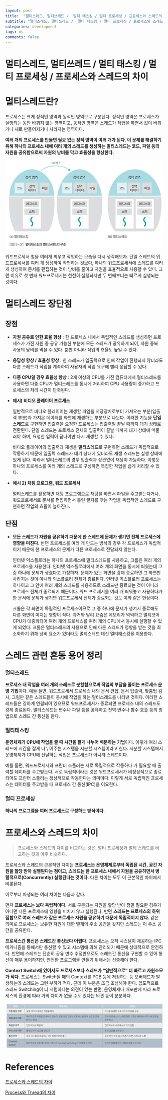 ```yaml
---
layout: post
title:  "멀티스레드, 멀티쓰레드 /  멀티 태스킹 / 멀티 프로세싱 / 프로세스와 스레드의 차이"
subtitle: "멀티스레드, 멀티쓰레드 /  멀티 태스킹 / 멀티 프로세싱 / 프로세스와 스레드의 차이"
categories: development
tags: os
comments: false
---
```


# 멀티스레드, 멀티쓰레드 /  멀티 태스킹 / 멀티 프로세싱 / 프로세스와 스레드의 차이

# 멀티스레드란?

프로세스는 크게 정적인 영역과 동적인 영역으로 구분된다. 정적인 영역은 프로세스가 실행되는 동안 바뀌지 않는 영역이고, 동적인 영역은 스레드가 작업을 하면서 값이 바뀌거나 새로 만들어지거나 사라지는 영역이다.

**여러 개의 프로세스를 만들면 필요 없는 정적 영역이 여러 개가 된다. 이 문제를 해결하기 위해 하나의 프로세스 내에 여러 개의 스레드를 생성하는 멀티스레드는 코드, 파일 등의 자원을 공유함으로써 자원의 낭비를 막고 효율성을 향상한다.** 

![/assets/img/posts/development-os/2021-06-16-%EB%A9%80%ED%8B%B0%EC%8A%A4%EB%A0%88%EB%93%9C%2C%20%EB%A9%80%ED%8B%B0%EC%93%B0%EB%A0%88%EB%93%9C%20%3A%20%20%EB%A9%80%ED%8B%B0%20%ED%83%9C%EC%8A%A4%ED%82%B9%20%3A%20%EB%A9%80%ED%8B%B0%20%ED%94%84%EB%A1%9C%EC%84%B8%EC%8B%B1%20%3A%20%ED%94%84%EB%A1%9C%EC%84%B8%EC%8A%A4%EC%99%80%20%EC%8A%A4%EB%A0%88%EB%93%9C%EC%9D%98%20%EC%B0%A8%EC%9D%B4/Untitled.png](/assets/img/posts/development-os/2021-06-16-%EB%A9%80%ED%8B%B0%EC%8A%A4%EB%A0%88%EB%93%9C%2C%20%EB%A9%80%ED%8B%B0%EC%93%B0%EB%A0%88%EB%93%9C%20%3A%20%20%EB%A9%80%ED%8B%B0%20%ED%83%9C%EC%8A%A4%ED%82%B9%20%3A%20%EB%A9%80%ED%8B%B0%20%ED%94%84%EB%A1%9C%EC%84%B8%EC%8B%B1%20%3A%20%ED%94%84%EB%A1%9C%EC%84%B8%EC%8A%A4%EC%99%80%20%EC%8A%A4%EB%A0%88%EB%93%9C%EC%9D%98%20%EC%B0%A8%EC%9D%B4/Untitled.png)

워드프로세서 창을 여러개 띄우고 작업하는 모습을 다시 생각해보자. 단일 스레드의 워드프로세서를 여러 개 생성하여 작업하는 것보다, 하나의 워드프로세서에 스레드를 여러 개 생성하여 문서를 편집하는 것이 낭비를 줄이고 자원을 효율적으로 사용할 수 있다. 그런 이유로 첫 번째 워드프로세서는 천천히 실행되지만 두 번째부터는 빠르게 실행되는 것이다. 

# 멀티스레드 장단점

## 장점

- **자원 공유로 인한 효율 향상** : 한 프로세스 내에서 독립적인 스레드를 생성하면 프로세스가 가진 자원 중 공유 가능한 부분에 모든 스레드가 공유하게 되어, 자원 중복 사용의 낭비를 막을 수 있다. 뿐만 아니라 작업의 효율도 높일 수 있다.
- **응답성 향상 / 효율성 향상** : 한 스레드가 입출력으로 인해 작업이 진행되지 않더라도 다른 스레드가 작업을 계속하여 사용자의 작업 요구에 빨리 응답할 수 있다.
- **다중 CPU일 경우 효율성 향상** : 2개 이상의 CPU를 가진 컴퓨터에서 멀티스레드를 사용하면 다중 CPU가 멀티스레드를 동시에 처리하여 CPU 사용량이 증가하고 프로세스의 처리 시간이 단축된다.
- **예시) 비디오 플레이어 프로세스**

    일반적으로 비디오 플레이어는 재생할 파일을 저장장치로부터 가져오는 부분(입출력 부분)과 가져온 데이터를 화면에 재생하는 부분으로 나뉜다. 이러한 기능을 **단일 스레드**로 구현하면 입출력을 요청한 프로세스는 입출력일 끝날 때까지 대기 상태로 전환된다. 단일 스레드는 프로세스 전체의 입출력이 끝날 때까지 대기 상태에 머물러야 하며, 요청한 입력이 끝나야만 다시 재생할 수 있다. 

    비디오 플레이어의 입출력과 재생을 **멀티스레드**로 구현하면 스레드가 독립적으로 작동하기 때문에 입출력 스레드가 대기 상태에 있더라도 재생 스레드는 실행 상태에 있게 된다. 따라서 멀티스레드의 경우 입출력과 상관없이 재생이 가능하다. 이렇듯 하나의 프로세스를 여러 개의 스레드로 구성하면 복잡한 작업을 쉽게 처리할 수 있다. 

- **예시 2) 채팅 프로그램, 워드 프로세서**

    멀티스레드를 활용하면 채팅 프로그램으로 채팅을 하면서 파일을 주고받는다거나, 워드프로세서로 문서를 편집하면서 틀린 글자를 찾는 작업을 독립적인 스레드로 구현하면 작업의 효율이 높아진다. 

## 단점

- **모든 스레드가 자원을 공유하기 때문에 한 스레드에 문제가 생기면 전체 프로세스에 영향을 미친다.** 반면 프로세스를 여러 개 만드는 방식의 경우 각 프로세스가 독립적이기 때문에 한 프로세스의 문제가 다른 프로세스로 전달되지 않는다.

    인터넷 익스플로러는 하나의 프로세스에 멀티스레드를 사용하고, 크롬은 여러 개의 프로세스를 사용한다. 인터넷 익스플로러에서 여러 개의 화면을 동시에 띄웠는데 그중 하나에 문제가 생겼다고 가정하자. 문제가 있는 화면을 강제 종료하면 그 화면만 사라지는 것이 아니라 익스플로러 전체가 종료된다. 인터넷 익스플로러 프로세스는 하나이고 그 안에 여러 개의 스레드를 사용하므로 스레드만 종료되는 것이 아니라 프로세스 전체가 종료되기 때문이다. 워드 프로세서를 여러 개 띄워놓고 사용하다가 한 문서에 문제가 생기면 워드프로세서 전체가 종료되는 것도 이와 같은 현상이다. 

    크롬은 각 화면이 독립적인 프로세스이므로 그 중 하나에 문제가 생겨서 종료해도 다른 화면이 미치는 영향이 작다. 과거와 달리 요즘은 메모리가 넉넉하고 멀티코어 CPU가 대중화되어 여러 개의 프로세스를 여러 개의 CPU에서 동시에 실행할 수 있게 되었다. 크롬은 멀티스레드의 사용으로 인해 다른 스레드가 영향을 받는 것을 최소화하기 위해 낭비 요소가 있더라도 멀티스레드 대신 멀티태스킹을 이용한다. 

# 스레드 관련 혼동 용어 정리

### 멀티스레드

**프로세스 내 작업을 여러 개의 스레드로 분할함으로써 작업의 부담을 줄이는 프로세스 운영 기법**이다. 예들 들면, 워드프로세서 프로세스 내의 문서 편집, 문서 입출력, 맞춤법 검사, 그림판 같은 스레드들이 동시에 작업을 하는 멀티스레드를 나타낸 것이다. 이러한 스레드들은 강하게 연결되어 있으므로 워드프로세서가 종료되면 프로세스 내의 스레드도 강제 종료된다. 멀티스레드는 변수나 파일 등을 공유하고 전역 변수나 함수 호출 등의 방법으로 스레드 간 통신을 한다. 

### 멀티태스킹

**운영체제가 CPU에 작업을 줄 때 시간을 잘게 나누어 배분하는 기법**이다. 이렇게 여러 스레드에 시간을 잘게 나누어주는 시스템을 시분할 시스템이라고 한다. 시분할 시스템에서 운영체제가 CPU에 전달하는 작업은 프로세스가 아니라 스레드이다. 

예를 들면, 워드프로세서와 프린터 스풀러는 서로 독립적으로 작동하다 가 필요할 때 출력할 데이터를 주고받는다. 서로 독립적이라는 것은 워드프로세서가 비정상적으로 종료되어도 프린터 스풀러는 정상적으로 작동한다는 의미이다. 이렇게 서로 독립적인 프로세스는 데이터를 주고받을 때 프로세스 간 통신(IPC)을 이요한다. 

### 멀티 프로세싱

**하나의 프로그램을 여러 프로세스로 구성하는 방식이다.** 

# 프로세스와 스레드의 차이

> 프로세스와 스레드의 차이를 비교하는 것은, 멀티 프로세싱과 멀티 스레드를 비교하는 것과 아주 비슷하다.

프로세스와 스레드의 근본적인 차이는 **프로세스는 운영체제로부터 독립된 시간, 공간 자원을 할당 받아 실행된다는 점이고, 스레드는 한 프로세스 내에서 자원을 공유하면서 병렬적으로(Concurrently) 실행된다는 것이다.** 다른 차이는 모두 이 근본적인 차이에서 비롯된다.

이로부터 파생되는 여러 차이는 다음과 같다.

먼저 **프로세스는 보다 독립적이다.** 서로 구분되는 자원을 할당 받아 정말 필요한 경우가 아니면 다른 프로세스에 영향을 미치지 않고 실행된다. 반면 **스레드는 프로세스의 하위 집합으로 여러 스레드가 같은 프로세스 자원을 공유하기 때문에 독립적이지 않다.** 같은 의미로 프로세스는 보유한 자원에 대한 별개의 주소 공간을 갖지만 스레드는 이 주소 공간을 공유한다.

**프로세스간 통신은 스레드간 통신보다 어렵다.** 프로세스는 오직 시스템이 제공하는 IPC 메커니즘을 통해서만 통신할 수 있고 시스템에 의해 관리되기 때문에 상대적으로 안전하다. 반면에 스레드는 단순히 공유 변수 수정만으로도 스레드간 통신을 구현할 수 있어 통신이 매우 용이하지만, 안전한 프로그램을 만들기 위해서는 신중해야 한다.

**Context Switch에 있어서도 프로세스보다 스레드가 “일반적으로” 더 빠르고 자원소모가 적다.** 프로세스는 Switch될 때의 Context를 PCB 등에 저장하는 등 오버헤드가 발생하는데 스레드는 그런 부하가 적다. 근데 이 부분은 조금 조심해야 한다. 압도적으로 스레드 Switching이 더 저렴하다는 의견이 있는 반면, 운영체제나 배포판에 따라 프로세스의 환경에 따라 거의 차이가 없을 수도 있다는 의견 등이 분분하다.

![/assets/img/posts/development-os/2021-06-16-%EB%A9%80%ED%8B%B0%EC%8A%A4%EB%A0%88%EB%93%9C%2C%20%EB%A9%80%ED%8B%B0%EC%93%B0%EB%A0%88%EB%93%9C%20%3A%20%20%EB%A9%80%ED%8B%B0%20%ED%83%9C%EC%8A%A4%ED%82%B9%20%3A%20%EB%A9%80%ED%8B%B0%20%ED%94%84%EB%A1%9C%EC%84%B8%EC%8B%B1%20%3A%20%ED%94%84%EB%A1%9C%EC%84%B8%EC%8A%A4%EC%99%80%20%EC%8A%A4%EB%A0%88%EB%93%9C%EC%9D%98%20%EC%B0%A8%EC%9D%B4/Untitled%201.png](/assets/img/posts/development-os/2021-06-16-%EB%A9%80%ED%8B%B0%EC%8A%A4%EB%A0%88%EB%93%9C%2C%20%EB%A9%80%ED%8B%B0%EC%93%B0%EB%A0%88%EB%93%9C%20%3A%20%20%EB%A9%80%ED%8B%B0%20%ED%83%9C%EC%8A%A4%ED%82%B9%20%3A%20%EB%A9%80%ED%8B%B0%20%ED%94%84%EB%A1%9C%EC%84%B8%EC%8B%B1%20%3A%20%ED%94%84%EB%A1%9C%EC%84%B8%EC%8A%A4%EC%99%80%20%EC%8A%A4%EB%A0%88%EB%93%9C%EC%9D%98%20%EC%B0%A8%EC%9D%B4/Untitled%201.png)

# References

[프로세스와 스레드의 차이](https://velog.io/@raejoonee/%ED%94%84%EB%A1%9C%EC%84%B8%EC%8A%A4%EC%99%80-%EC%8A%A4%EB%A0%88%EB%93%9C%EC%9D%98-%EC%B0%A8%EC%9D%B4)

[Process와 Thread의 차이](https://shoark7.github.io/programming/knowledge/difference-between-process-and-thread)